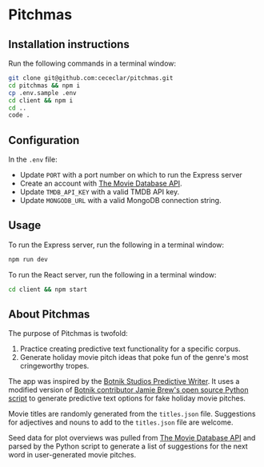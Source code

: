 # Pitchmas

## Installation instructions

Run the following commands in a terminal window:

```bash
git clone git@github.com:cececlar/pitchmas.git
cd pitchmas && npm i
cp .env.sample .env
cd client && npm i
cd ..
code .
```

## Configuration

In the `.env` file:

- Update `PORT` with a port number on which to run the Express server
- Create an account with [The Movie Database API](https://developers.themoviedb.org/3/getting-started/introduction).
- Update `TMDB_API_KEY` with a valid TMDB API key.
- Update `MONGODB_URL` with a valid MongoDB connection string.

## Usage

To run the Express server, run the following in a terminal window:

```bash
npm run dev
```

To run the React server, run the following in a terminal window:

```bash
cd client && npm start
```

## About Pitchmas

The purpose of Pitchmas is twofold:

1. Practice creating predictive text functionality for a specific corpus.
2. Generate holiday movie pitch ideas that poke fun of the genre's most cringeworthy tropes.

The app was inspired by the [Botnik Studios Predictive Writer](https://botnik.org/apps/writer/). It uses a modified version of [Botnik contributor Jamie Brew's open source Python script](https://github.com/jbrew/pt-write) to generate predictive text options for fake holiday movie pitches.

Movie titles are randomly generated from the `titles.json` file. Suggestions for adjectives and nouns to add to the `titles.json` file are welcome.

Seed data for plot overviews was pulled from [The Movie Database API](https://developers.themoviedb.org/3/getting-started/introduction) and parsed by the Python script to generate a list of suggestions for the next word in user-generated movie pitches.
